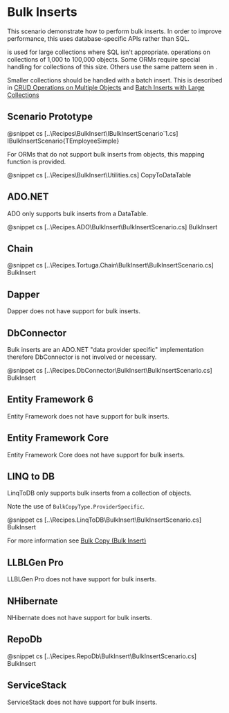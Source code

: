 ﻿# Bulk Inserts

This scenario demonstrate how to perform bulk inserts. In order to improve performance, this uses database-specific APIs rather than SQL. 

is used for large collections where SQL isn't appropriate.  operations on collections of 1,000 to 100,000 objects. Some ORMs require special handling for collections of this size. Others use the same pattern seen in .

Smaller collections should be handled with a batch insert. This is described in [CRUD Operations on Multiple Objects](MultipleCrud.htm) and [Batch Inserts with Large Collections](LargeBatch.htm)

## Scenario Prototype

@snippet cs [..\Recipes\BulkInsert\IBulkInsertScenario`1.cs] IBulkInsertScenario{TEmployeeSimple}

For ORMs that do not support bulk inserts from objects, this mapping function is provided.

@snippet cs [..\Recipes\BulkInsert\Utilities.cs] CopyToDataTable

## ADO.NET

ADO only supports bulk inserts from a DataTable.

@snippet cs [..\Recipes.ADO\BulkInsert\BulkInsertScenario.cs] BulkInsert

## Chain

@snippet cs [..\Recipes.Tortuga.Chain\BulkInsert\BulkInsertScenario.cs] BulkInsert

## Dapper

Dapper does not have support for bulk inserts.

## DbConnector

Bulk inserts are an ADO.NET "data provider specific" implementation therefore DbConnector is not involved or necessary.

@snippet cs [..\Recipes.DbConnector\BulkInsert\BulkInsertScenario.cs] BulkInsert

## Entity Framework 6

Entity Framework does not have support for bulk inserts.

## Entity Framework Core

Entity Framework Core does not have support for bulk inserts.

## LINQ to DB

LinqToDB only supports bulk inserts from a collection of objects.

Note the use of `BulkCopyType.ProviderSpecific`.

@snippet cs [..\Recipes.LinqToDB\BulkInsert\BulkInsertScenario.cs] BulkInsert

For more information see [Bulk Copy (Bulk Insert)](https://linq2db.github.io/articles/sql/Bulk-Copy.html)

## LLBLGen Pro 

LLBLGen Pro does not have support for bulk inserts.

## NHibernate

NHibernate does not have support for bulk inserts.

## RepoDb

@snippet cs [..\Recipes.RepoDb\BulkInsert\BulkInsertScenario.cs] BulkInsert

## ServiceStack

ServiceStack does not have support for bulk inserts.
